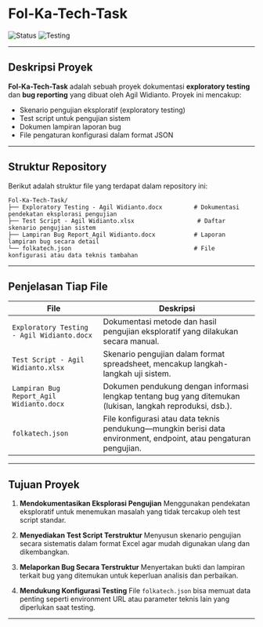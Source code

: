 # **Fol-Ka-Tech-Task**

![Status](https://img.shields.io/badge/Status-Completed-success?style=flat-square)
![Testing](https://img.shields.io/badge/Testing-Exploratory%20%26%20Bug%20Reporting-blue?style=flat-square)

---

## Deskripsi Proyek

**Fol-Ka-Tech-Task** adalah sebuah proyek dokumentasi **exploratory testing** dan **bug reporting** yang dibuat oleh Agil Widianto. Proyek ini mencakup:

* Skenario pengujian eksploratif (exploratory testing)
* Test script untuk pengujian sistem
* Dokumen lampiran laporan bug
* File pengaturan konfigurasi dalam format JSON

---

## Struktur Repository

Berikut adalah struktur file yang terdapat dalam repository ini:

```
Fol-Ka-Tech-Task/
├── Exploratory Testing - Agil Widianto.docx         # Dokumentasi pendekatan eksplorasi pengujian
├── Test Script - Agil Widianto.xlsx                  # Daftar skenario pengujian sistem
├── Lampiran Bug Report_Agil Widianto.docx           # Laporan lampiran bug secara detail
└── folkatech.json                                   # File konfigurasi atau data teknis tambahan
```

---

## Penjelasan Tiap File

| **File**                                   | **Deskripsi**                                                                                                     |
| ------------------------------------------ | ----------------------------------------------------------------------------------------------------------------- |
| `Exploratory Testing - Agil Widianto.docx` | Dokumentasi metode dan hasil pengujian eksploratif yang dilakukan secara manual.                                  |
| `Test Script - Agil Widianto.xlsx`         | Skenario pengujian dalam format spreadsheet, mencakup langkah-langkah uji sistem.                                 |
| `Lampiran Bug Report_Agil Widianto.docx`   | Dokumen pendukung dengan informasi lengkap tentang bug yang ditemukan (lukisan, langkah reproduksi, dsb.).        |
| `folkatech.json`                           | File konfigurasi atau data teknis pendukung—mungkin berisi data environment, endpoint, atau pengaturan pengujian. |

---

## Tujuan Proyek

1. **Mendokumentasikan Eksplorasi Pengujian**
   Menggunakan pendekatan eksploratif untuk menemukan masalah yang tidak tercakup oleh test script standar.

2. **Menyediakan Test Script Terstruktur**
   Menyusun skenario pengujian secara sistematis dalam format Excel agar mudah digunakan ulang dan dikembangkan.

3. **Melaporkan Bug Secara Terstruktur**
   Menyertakan bukti dan lampiran terkait bug yang ditemukan untuk keperluan analisis dan perbaikan.

4. **Mendukung Konfigurasi Testing**
   File `folkatech.json` bisa memuat data penting seperti environment URL atau parameter teknis lain yang diperlukan saat testing.

---
